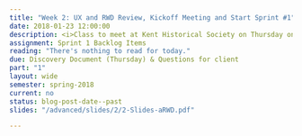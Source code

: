 ```yaml
---
title: "Week 2: UX and RWD Review, Kickoff Meeting and Start Sprint #1"
date: 2018-01-23 12:00:00
description: <i>Class to meet at Kent Historical Society on Thursday only.</i>  Kickoff meeting with client and tour, Q&A with client, definition of done (DOD), Sprint Planning 1, finish compiling "discovery" document
assignment: Sprint 1 Backlog Items
reading: "There's nothing to read for today."
due: Discovery Document (Thursday) & Questions for client
part: "1"
layout: wide
semester: spring-2018
current: no
status: blog-post-date--past
slides: "/advanced/slides/2/2-Slides-aRWD.pdf"

---
```

